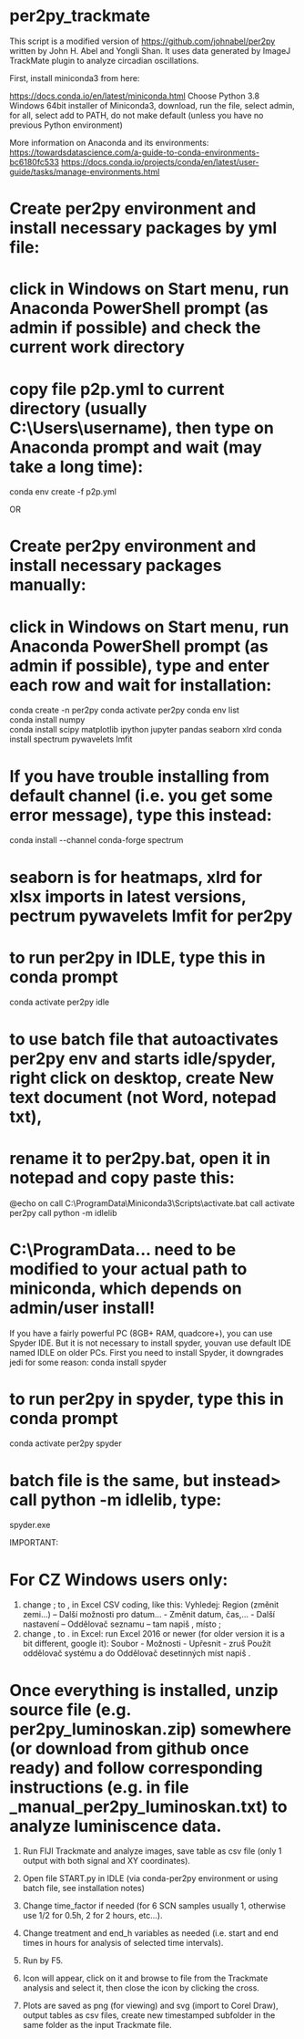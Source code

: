 # per2py_trackmate
This script is a modified version of https://github.com/johnabel/per2py written by John H. Abel and Yongli Shan.
It uses data generated by ImageJ TrackMate plugin to analyze circadian oscillations.

First, install miniconda3 from here: 

https://docs.conda.io/en/latest/miniconda.html
Choose Python 3.8 Windows 64bit installer of Miniconda3, download, run the file, select admin, for all, select add to PATH, do not make default (unless you have no previous Python environment)

More information on Anaconda and its environments:
https://towardsdatascience.com/a-guide-to-conda-environments-bc6180fc533
https://docs.conda.io/projects/conda/en/latest/user-guide/tasks/manage-environments.html


# Create per2py environment and install necessary packages by yml file:
# click in Windows on Start menu, run Anaconda PowerShell prompt (as admin if possible) and check the current work directory 
# copy file p2p.yml to current directory (usually C:\Users\username), then type on Anaconda prompt and wait (may take a long time):
conda env create -f p2p.yml

OR

# Create per2py environment and install necessary packages manually:
# click in Windows on Start menu, run Anaconda PowerShell prompt (as admin if possible), type and enter each row and wait for installation:
conda create -n per2py
conda activate per2py
conda env list   		
conda install numpy			
conda install scipy matplotlib ipython jupyter pandas seaborn xlrd
conda install spectrum pywavelets lmfit 

# If you have trouble installing from default channel (i.e. you get some error message), type this instead: 
conda install --channel conda-forge spectrum

# seaborn is for heatmaps, xlrd for xlsx imports in latest versions, pectrum pywavelets lmfit for per2py

# to run per2py in IDLE, type this in conda prompt
conda activate per2py
idle

# to use batch file that autoactivates per2py env and starts idle/spyder, right click on desktop, create New text document (not Word, notepad txt),
# rename it to per2py.bat, open it in notepad and copy paste this:

@echo on
call C:\ProgramData\Miniconda3\Scripts\activate.bat
call activate per2py
call python -m idlelib

# C:\ProgramData\... need to be modified to your actual path to miniconda, which depends on admin/user install!


If you have a fairly powerful PC (8GB+ RAM, quadcore+), you can use Spyder IDE. But it is not necessary to install spyder, youvan  use default IDE named IDLE on older PCs.
First you need to install Spyder, it downgrades jedi for some reason:
conda install spyder  

# to run per2py in spyder, type this in conda prompt
conda activate per2py
spyder

# batch file is the same, but instead> call python -m idlelib, type:
spyder.exe

IMPORTANT:
# For CZ Windows users only:
1. change ; to , in Excel CSV coding, like this: Vyhledej: Region (změnit zemi...) – Další možnosti pro datum… -  Změnit datum, čas,… - Další nastavení – Oddělovač seznamu – tam napiš , místo ;
2. change , to . in Excel: run Excel 2016 or newer (for older version it is a bit different, google it): Soubor - Možnosti - Upřesnit - zruš Použít oddělovač systému a do Oddělovač desetinných míst napiš .
 

# Once everything is installed, unzip source file (e.g. per2py_luminoskan.zip) somewhere (or download from github once ready) and follow corresponding instructions (e.g. in file _manual_per2py_luminoskan.txt) to analyze luminiscence data.



1. Run FIJI Trackmate and analyze images, save table as csv file (only 1 output with both signal and XY coordinates).

2. Open file START.py in IDLE (via conda-per2py environment or using batch file, see installation notes)

3. Change time_factor if needed (for 6 SCN samples usually 1, otherwise use 1/2 for 0.5h, 2 for 2 hours, etc...).

4. Change treatment and end_h variables as needed (i.e. start and end times in hours for analysis of selected time intervals).

5. Run by F5.

6. Icon will appear, click on it and browse to file from the Trackmate analysis and select it, then close the icon by clicking the cross.

7. Plots are saved as png (for viewing) and svg (import to Corel Draw), output tables as csv files, create new timestamped subfolder in the same folder as the input Trackmate file.
